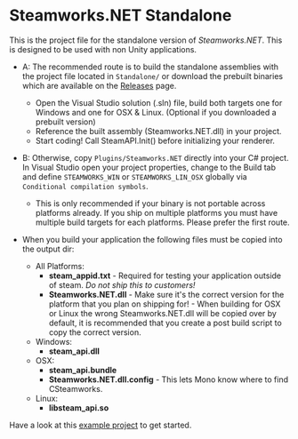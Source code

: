 Steamworks.NET Standalone
==============

This is the project file for the standalone version of _Steamworks.NET_. This is designed to be used with non Unity applications.

* A: The recommended route is to build the standalone assemblies with the project file located in `Standalone/` or download the prebuilt binaries which are available on the [Releases](https://github.com/rlabrecque/Steamworks.NET/releases) page.
  * Open the Visual Studio solution (.sln) file, build both targets one for Windows and one for OSX & Linux. (Optional if you downloaded a prebuilt version)
  * Reference the built assembly (Steamworks.NET.dll) in your project.
  * Start coding! Call SteamAPI.Init() before initializing your renderer.
* B: Otherwise, copy `Plugins/Steamworks.NET` directly into your C# project. In Visual Studio open your project properties, change to the Build tab and define `STEAMWORKS_WIN` or `STEAMWORKS_LIN_OSX` globally via `Conditional compilation symbols`.
  * This is only recommended if your binary is not portable across platforms already. If you ship on multiple platforms you must have multiple build targets for each platforms. Please prefer the first route.

* When you build your application the following files must be copied into the output dir:
  * All Platforms:
	* **steam_appid.txt** - Required for testing your application outside of steam. *Do not ship this to customers!*
	* **Steamworks.NET.dll** - Make sure it's the correct version for the platform that you plan on shipping for! - When building for OSX or Linux the wrong Steamworks.NET.dll will be copied over by default, it is recommended that you create a post build script to copy the correct version.
  * Windows:
	* **steam_api.dll**
  * OSX:
	* **steam_api.bundle**
	* **Steamworks.NET.dll.config** - This lets Mono know where to find CSteamworks.
  * Linux:
	* **libsteam_api.so**

Have a look at this [example project](https://github.com/rlabrecque/Steamworks.NET-StandaloneTest) to get started.
